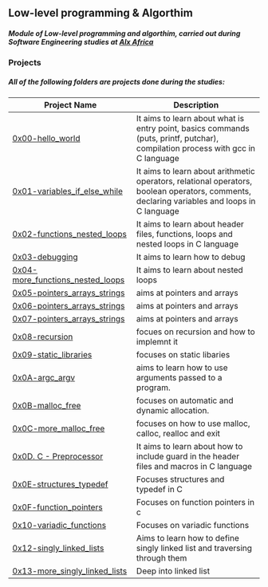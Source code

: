 ## Low-level programming & Algorthim

##### Module of **Low-level programming** and **algorthim**, carried out during **Software Engineering studies** at [Alx Africa](https://www.alxafrica.com/)

### Projects
##### All of the following folders are projects done during the studies:


| Project Name | Description|
| --- | --- |
| [0x00-hello_world](https://github.com/brian-ambani/alx-low_level_programming/tree/master/0x00-hello_world) | It aims to learn about what is entry point, basics commands (puts, printf, putchar), compilation process with gcc in C language |
| [0x01-variables_if_else_while](https://github.com/brian-ambani/alx-low_level_programming/tree/master/0x01-variables_if_else_while) | It aims to learn about arithmetic operators, relational operators, boolean operators, comments, declaring variables and loops in C language |
| [0x02-functions_nested_loops](https://github.com/brian-ambani/alx-low_level_programming/tree/master/0x02-functions_nested_loops) | It aims to learn about header files, functions, loops and nested loops in C language |
| [0x03-debugging](https://github.com/brian-ambani/alx-low_level_programming/tree/master/0x03-debugging) | It aims to learn how to debug |
| [0x04-more_functions_nested_loops](https://github.com/brian-ambani/alx-low_level_programming/tree/master/0x04-more_functions_nested_loops) | It aims to learn about nested loops |
| [0x05-pointers_arrays_strings](https://github.com/brian-ambani/alx-low_level_programming/tree/master/0x05-pointers_arrays_strings) | aims at pointers and arrays |
| [0x06-pointers_arrays_strings](https://github.com/luischaparroc/holbertonschool-low_level_programming/tree/master/0x06-pointers_arrays_strings) | aims at pointers and arrays |
| [0x07-pointers_arrays_strings](https://github.com/brian-ambani/alx-low_level_programming/tree/master/0x07-pointers_arrays_strings) | aims at pointers and arrays |
| [0x08-recursion](https://github.com/brian-ambani/alx-low_level_programming/tree/master/0x08-recursion) | focues on recursion and how to implemnt it |
| [0x09-static_libraries](https://github.com/brian-ambani/alx-low_level_programming/tree/master/0x09-static_libraries) | focuses on static libaries |
| [0x0A-argc_argv](https://github.com/brian-ambani/alx-low_level_programming/tree/master/0x0A-argc_argv) | aims to learn how to use arguments passed to a program. |
| [0x0B-malloc_free](https://github.com/brian-ambani/alx-low_level_programming/tree/master/0x0B-malloc_free) | focuses on automatic and dynamic allocation. |
| [0x0C-more_malloc_free](https://github.com/brian-ambani/alx-low_level_programming/tree/master/0x0C-more_malloc_free) | focuses on how to use malloc, calloc, realloc and exit |
| [0x0D. C - Preprocessor](https://github.com/brian-ambani/alx-low_level_programming/tree/master/0x0D-preprocessor) | It aims to learn about how to include guard in the header files and macros in C language |
| [0x0E-structures_typedef](https://github.com/brian-ambani/alx-low_level_programming/tree/master/0x0E-structures_typedef) | Focuses structures and typedef in C |
| [0x0F-function_pointers](https://github.com/brian-ambani/alx-low_level_programming/tree/master/0x0F-function_pointers) | Focuses on function pointers in c|
| [0x10-variadic_functions](https://github.com/brian-ambani/alx-low_level_programming/tree/master/0x10-variadic_functions) | Focuses on variadic functions |
| [0x12-singly_linked_lists](https://github.com/brian-ambani/alx-low_level_programming/tree/master/0x12-singly_linked_lists) | Aims to learn how to define singly linked list and traversing through them |
| [0x13-more_singly_linked_lists](https://github.com/brian-ambani/alx-low_level_programming/tree/master/0x13-more_singly_linked_lists) | Deep into linked list |
